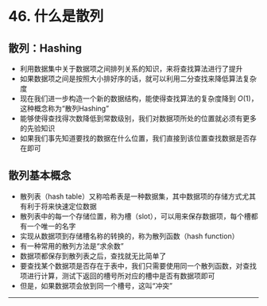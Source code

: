 # 46. 什么是散列

## 散列：Hashing

- 利用数据集中关于数据项之间排列关系的知识，来将查找算法进行了提升
- 如果数据项之间是按照大小排好序的话，就可以利用二分查找来降低算法复杂度
- 现在我们进一步构造一个新的数据结构，能使得查找算法的复杂度降到 $O(1)$，这种概念称为“散列Hashing”
- 能够使得查找得次数降低到常数级别，我们对数据项所处的位置就必须有更多的先验知识
- 如果我们事先知道要找的数据在什么位置，我们直接到该位置查找数据是否存在即可

## 散列基本概念

- 散列表（hash table）又称哈希表是一种数据集，其中数据项的存储方式尤其有利于将来快速定位数据
- 散列表中的每一个存储位置，称为槽（slot），可以用来保存数据项，每个槽都有一个唯一的名字
- 实现从数据项到存储槽名称的转换的，称为散列函数（hash function）
- 有一种常用的散列方法是“求余数”
- 数据项都保存到散列表之后，查找就无比简单了
- 要查找某个数据项是否存在于表中，我们只需要使用同一个散列函数，对查找项进行计算，测试下返回的槽号所对应的槽中是否有数据项即可
- 但是，如果数据项会放到同一个槽号，这叫“冲突”

---